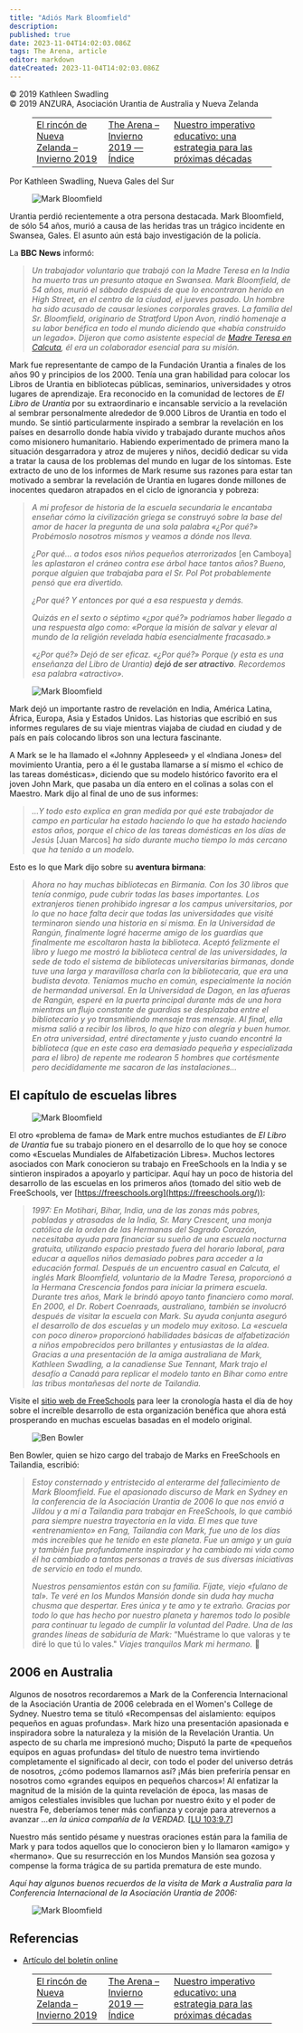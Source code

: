```yaml
---
title: "Adiós Mark Bloomfield"
description: 
published: true
date: 2023-11-04T14:02:03.086Z
tags: The Arena, article
editor: markdown
dateCreated: 2023-11-04T14:02:03.086Z
---
```


<p class="v-card v-sheet theme--light grey lighten-3 px-2">© 2019 Kathleen Swadling<br>© 2019 ANZURA, Asociación Urantia de Australia y Nueva Zelanda</p>
<figure class="table chapter-navigator">
  <table>
    <tbody>
      <tr>
        <td>
        <a href="/es/article/Susan_Hemmingsen/New_Zealand_Corner_Winter_2019">
          <span class="mdi mdi-arrow-left-drop-circle"></span><span class="pl-2">El rincón de Nueva Zelanda – Invierno 2019</span>
        </a>
        </td>
        <td>
        <a href="/es/index/articles_arena#the-arena-invierno-2019">
          <span class="mdi mdi-book-open-variant"></span><span class="pl-2">The Arena – Invierno 2019 — Índice</span>
        </a>
        </td>
        <td>
        <a href="/es/article/David_Elders/Our_Educational_Imperative_A_Strategy">
          <span class="pr-2">Nuestro imperativo educativo: una estrategia para las próximas décadas</span><span class="mdi mdi-arrow-right-drop-circle"></span>
        </a>
        </td>
      </tr>
    </tbody>
  </table>
</figure>



Por Kathleen Swadling, Nueva Gales del Sur

<figure id="Figure_1" class="image urantiapedia">
<img src="/image/article/The_Arena/Mark-Bloomfield2-246x300.jpg" alt="Mark Bloomfield">
</figure>

Urantia perdió recientemente a otra persona destacada. Mark Bloomfield, de sólo 54 años, murió a causa de las heridas tras un trágico incidente en Swansea, Gales. El asunto aún está bajo investigación de la policía.

La **BBC News** informó:


> _Un trabajador voluntario que trabajó con la Madre Teresa en la India ha muerto tras un presunto ataque en Swansea. Mark Bloomfield, de 54 años, murió el sábado después de que lo encontraran herido en High Street, en el centro de la ciudad, el jueves pasado. Un hombre ha sido acusado de causar lesiones corporales graves. La familia del Sr. Bloomfield, originario de Stratford Upon Avon, rindió homenaje a su labor benéfica en todo el mundo diciendo que «había construido un legado». Dijeron que como asistente especial de_ [_Madre Teresa en Calcuta_](https://www.bbc.co.uk/news/world-europe-37258156)_, él era un colaborador esencial para su misión._

Mark fue representante de campo de la Fundación Urantia a finales de los años 90 y principios de los 2000. Tenía una gran habilidad para colocar los Libros de Urantia en bibliotecas públicas, seminarios, universidades y otros lugares de aprendizaje. Era reconocido en la comunidad de lectores de _El Libro de Urantia_ por su extraordinario e incansable servicio a la revelación al sembrar personalmente alrededor de 9.000 Libros de Urantia en todo el mundo. Se sintió particularmente inspirado a sembrar la revelación en los países en desarrollo donde había vivido y trabajado durante muchos años como misionero humanitario. Habiendo experimentado de primera mano la situación desgarradora y atroz de mujeres y niños, decidió dedicar su vida a tratar la causa de los problemas del mundo en lugar de los síntomas. Este extracto de uno de los informes de Mark resume sus razones para estar tan motivado a sembrar la revelación de Urantia en lugares donde millones de inocentes quedaron atrapados en el ciclo de ignorancia y pobreza:

> _A mi profesor de historia de la escuela secundaria le encantaba enseñar cómo la civilización griega se construyó sobre la base del amor de hacer la pregunta de una sola palabra «¿Por qué?» Probémoslo nosotros mismos y veamos a dónde nos lleva._
> 
> _¿Por qué... a todos esos niños pequeños aterrorizados_ \[en Camboya\] _les aplastaron el cráneo contra ese árbol hace tantos años? Bueno, porque alguien que trabajaba para el Sr. Pol Pot probablemente pensó que era divertido._
> 
> _¿Por qué? Y entonces por qué a esa respuesta y demás._
> 
> _Quizás en el sexto o séptimo «¿por qué?» podríamos haber llegado a una respuesta algo como: «Porque la misión de salvar y elevar al mundo de la religión revelada había esencialmente fracasado.»_
> 
> _«¿Por qué?» Dejó de ser eficaz. «¿Por qué?» Porque (y esta es una enseñanza del Libro de Urantia) **dejó de ser atractivo**. Recordemos esa palabra «atractivo»._

<figure id="Figure_2" class="image urantiapedia image-style-align-right">
<img src="/image/article/The_Arena/Conf2-06-031-300x225.jpg" alt="Mark Bloomfield">
</figure>

Mark dejó un importante rastro de revelación en India, América Latina, África, Europa, Asia y Estados Unidos. Las historias que escribió en sus informes regulares de su viaje mientras viajaba de ciudad en ciudad y de país en país colocando libros son una lectura fascinante.

A Mark se le ha llamado el «Johnny Appleseed» y el «Indiana Jones» del movimiento Urantia, pero a él le gustaba llamarse a sí mismo el «chico de las tareas domésticas», diciendo que su modelo histórico favorito era el joven John Mark, que pasaba un día entero en el colinas a solas con el Maestro. Mark dijo al final de uno de sus informes:
<br style="clear:both;"/>

> _…Y todo esto explica en gran medida por qué este trabajador de campo en particular ha estado haciendo lo que ha estado haciendo estos años, porque el chico de las tareas domésticas en los días de Jesús_ [Juan Marcos] _ha sido durante mucho tiempo lo más cercano que ha tenido a un modelo._

Esto es lo que Mark dijo sobre su **aventura birmana**:

> _Ahora no hay muchas bibliotecas en Birmania. Con los 30 libros que tenía conmigo, pude cubrir todas las bases importantes. Los extranjeros tienen prohibido ingresar a los campus universitarios, por lo que no hace falta decir que todas las universidades que visité terminaron siendo una historia en sí misma. En la Universidad de Rangún, finalmente logré hacerme amigo de los guardias que finalmente me escoltaron hasta la biblioteca. Aceptó felizmente el libro y luego me mostró la biblioteca central de las universidades, la sede de todo el sistema de bibliotecas universitarias birmanas, donde tuve una larga y maravillosa charla con la bibliotecaria, que era una budista devota. Teníamos mucho en común, especialmente la noción de hermandad universal. En la Universidad de Dagon, en las afueras de Rangún, esperé en la puerta principal durante más de una hora mientras un flujo constante de guardias se desplazaba entre el bibliotecario y yo transmitiendo mensaje tras mensaje. Al final, ella misma salió a recibir los libros, lo que hizo con alegría y buen humor. En otra universidad, entré directamente y justo cuando encontré la biblioteca (que en este caso era demasiado pequeña y especializada para el libro) de repente me rodearon 5 hombres que cortésmente pero decididamente me sacaron de las instalaciones..._

## El capítulo de escuelas libres

<figure id="Figure_3" class="image urantiapedia image-style-align-left">
<img src="/image/article/The_Arena/Mark-Robert-Motihari-2000-300x225.jpg" alt="Mark Bloomfield">
</figure>

El otro «problema de fama» de Mark entre muchos estudiantes de _El Libro de Urantia_ fue su trabajo pionero en el desarrollo de lo que hoy se conoce como «Escuelas Mundiales de Alfabetización Libres». Muchos lectores asociados con Mark conocieron su trabajo en FreeSchools en la India y se sintieron inspirados a apoyarlo y participar. Aquí hay un poco de historia del desarrollo de las escuelas en los primeros años (tomado del sitio web de FreeSchools, ver [https://freeschools.org](https://freeschools.org/)):
<br style="clear:both;"/>

> _1997: En Motihari, Bihar, India, una de las zonas más pobres, pobladas y atrasadas de la India, Sr. Mary Crescent, una monja católica de la orden de las Hermanas del Sagrado Corazón, necesitaba ayuda para financiar su sueño de una escuela nocturna gratuita, utilizando espacio prestado fuera del horario laboral, para educar a aquellos niños demasiado pobres para acceder a la educación formal. Después de un encuentro casual en Calcuta, el inglés Mark Bloomfield, voluntario de la Madre Teresa, proporcionó a la Hermana Crescencia fondos para iniciar la primera escuela. Durante tres años, Mark le brindó apoyo tanto financiero como moral. En 2000, el Dr. Robert Coenraads, australiano, también se involucró después de visitar la escuela con Mark. Su ayuda conjunta aseguró el desarrollo de dos escuelas y un modelo muy exitoso. La «escuela con poco dinero» proporcionó habilidades básicas de alfabetización a niños empobrecidos pero brillantes y entusiastas de la aldea. Gracias a una presentación de la amiga australiana de Mark, Kathleen Swadling, a la canadiense Sue Tennant, Mark trajo el desafío a Canadá para replicar el modelo tanto en Bihar como entre las tribus montañesas del norte de Tailandia._

Visite el [sitio web de FreeSchools](https://freeschools.org/about/) para leer la cronología hasta el día de hoy sobre el increíble desarrollo de esta organización benéfica que ahora está prosperando en muchas escuelas basadas en el modelo original.

<figure id="Figure_3" class="image urantiapedia">
<img src="/image/article/The_Arena/Ben-Bowler-300x225.jpg" alt="Ben Bowler">
</figure>

Ben Bowler, quien se hizo cargo del trabajo de Marks en FreeSchools en Tailandia, escribió:

> _Estoy consternado y entristecido al enterarme del fallecimiento de Mark Bloomfield. Fue el apasionado discurso de Mark en Sydney en la conferencia de la Asociación Urantia de 2006 lo que nos envió a Jildou y a mí a Tailandia para trabajar en FreeSchools, lo que cambió para siempre nuestra trayectoria en la vida. El mes que tuve «entrenamiento» en Fang, Tailandia con Mark, fue uno de los días más increíbles que he tenido en este planeta. Fue un amigo y un guía y también fue profundamente inspirador y ha cambiado mi vida como él ha cambiado a tantas personas a través de sus diversas iniciativas de servicio en todo el mundo._
> 
> _Nuestros pensamientos están con su familia. Fíjate, viejo «fulano de tal». Te veré en los Mundos Mansión donde sin duda hay mucha chusma que despertar. Eres única y te amo y te extraño. Gracias por todo lo que has hecho por nuestro planeta y haremos todo lo posible para continuar tu legado de cumplir la voluntad del Padre._ _Una de las grandes líneas de sabiduría de Mark:_ “Muéstrame lo que valoras y te diré lo que tú lo vales." _Viajes tranquilos Mark mi hermano._ 🙏

## 2006 en Australia

Algunos de nosotros recordaremos a Mark de la Conferencia Internacional de la Asociación Urantia de 2006 celebrada en el Women's College de Sydney. Nuestro tema se tituló «Recompensas del aislamiento: equipos pequeños en aguas profundas». Mark hizo una presentación apasionada e inspiradora sobre la naturaleza y la misión de la Revelación Urantia. Un aspecto de su charla me impresionó mucho; Disputó la parte de «pequeños equipos en aguas profundas» del título de nuestro tema invirtiendo completamente el significado al decir, con todo el poder del universo detrás de nosotros, ¿cómo podemos llamarnos así? ¡Más bien preferiría pensar en nosotros como «grandes equipos en pequeños charcos»! Al enfatizar la magnitud de la misión de la quinta revelación de época, las masas de amigos celestiales invisibles que luchan por nuestro éxito y el poder de nuestra Fe, deberíamos tener más confianza y coraje para atrevernos a avanzar _...en la única compañía de la VERDAD._ <a id="a102_970"></a>[[LU 103:9.7](/es/The_Urantia_Book/103#p9_7)]

Nuestro más sentido pésame y nuestras oraciones están para la familia de Mark y para todos aquellos que lo conocieron bien y lo llamaron «amigo» y «hermano». Que su resurrección en los Mundos Mansión sea gozosa y compense la forma trágica de su partida prematura de este mundo.

_Aquí hay algunos buenos recuerdos de la visita de Mark a Australia para la Conferencia Internacional de la Asociación Urantia de 2006:_

<figure id="Figure_4" class="image urantiapedia">
<img src="/image/article/The_Arena/Mark-Bloomfield.jpg" alt="Mark Bloomfield">
</figure>

## Referencias

- [Artículo del boletín online](https://anzura.urantia-association.org/2019/07/31/farewell-mark-bloomfield)



<figure class="table chapter-navigator">
  <table>
    <tbody>
      <tr>
        <td>
        <a href="/es/article/Susan_Hemmingsen/New_Zealand_Corner_Winter_2019">
          <span class="mdi mdi-arrow-left-drop-circle"></span><span class="pl-2">El rincón de Nueva Zelanda – Invierno 2019</span>
        </a>
        </td>
        <td>
        <a href="/es/index/articles_arena#the-arena-invierno-2019">
          <span class="mdi mdi-book-open-variant"></span><span class="pl-2">The Arena – Invierno 2019 — Índice</span>
        </a>
        </td>
        <td>
        <a href="/es/article/David_Elders/Our_Educational_Imperative_A_Strategy">
          <span class="pr-2">Nuestro imperativo educativo: una estrategia para las próximas décadas</span><span class="mdi mdi-arrow-right-drop-circle"></span>
        </a>
        </td>
      </tr>
    </tbody>
  </table>
</figure>

